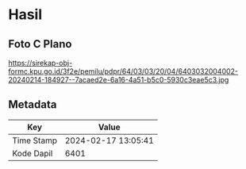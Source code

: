 # Hasil

## Foto C Plano

https://sirekap-obj-formc.kpu.go.id/3f2e/pemilu/pdpr/64/03/03/20/04/6403032004002-20240214-184927--7acaed2e-6a16-4a51-b5c0-5930c3eae5c3.jpg


## Metadata

| Key        | Value               |
| ---------- | ------------------- |
| Time Stamp | 2024-02-17 13:05:41 |
| Kode Dapil | 6401                |




